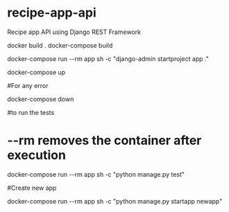 # recipe-app-api

Recipe app API using Django REST Framework

docker build .
docker-compose build

docker-compose run --rm app sh -c "django-admin startproject app ."

docker-compose up

#For any error

docker-compose down



#to run the tests
# --rm removes the container after execution
docker-compose run  --rm app sh -c "python manage.py test" 

#Create new app

docker-compose run --rm app sh -c "python manage.py startapp newapp"